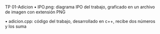 
TP 01-Adicion
• IPO.png: diagrama IPO del trabajo, graficado en un archivo de imagen con extensión PNG

• adicion.cpp: código del trabajo, desarrollado en c++, recibe dos números y los suma
